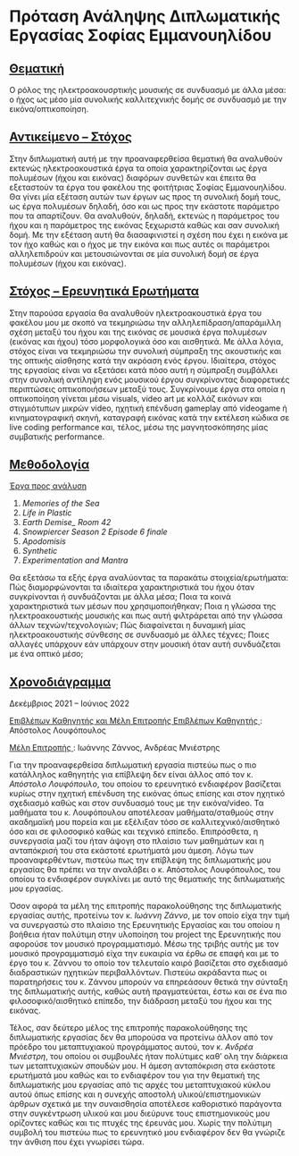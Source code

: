 # Πρόταση Ανάληψης Διπλωματικής Εργασίας Σοφίας Εμμανουηλίδου

## <u> Θεματική </u>

Ο ρόλος της ηλεκτροακουσρτικής μουσικής σε συνδυασμό με άλλα μέσα: ο ήχος ως μέσο μία συνολικής καλλιτεχνικής δομής σε συνδυασμό με την εικόνα/οπτικοποίηση.

## <u> Αντικείμενο – Στόχος </u>
Στην διπλωματική αυτή με την προαναφερθείσα θεματική θα αναλυθούν εκτενώς ηλεκτροακουστικά έργα τα οποία χαρακτηρίζονται ως έργα πολυμέσων (ήχου και εικόνας) διαφόρων συνθετών και έπειτα θα εξεταστούν τα έργα του φακέλου της φοιτήτριας Σοφίας Εμμανουηλίδου. Θα γίνει μία εξέταση αυτών των έργων ως προς τη συνολική δομή τους, ως έργα πολυμέσων δηλαδή, όσο και ως προς την εκάστοτε παράμετρο που τα απαρτίζουν. Θα αναλυθούν, δηλαδή, εκτενώς η παράμετρος του ήχου και η παράμετρος της εικόνας ξεχωριστά καθώς και σαν συνολική δομή. Με την εξέταση αυτή θα διασαφινιστεί η σχέση που έχει η εικόνα με τον ήχο καθώς και ο ήχος με την εικόνα και πως αυτές οι παράμετροι αλληλεπιδρούν και μετουσιώνονται σε μία συνολική δομή σε έργα πολυμέσων (ήχου και εικόνας).

## <u> Στόχος – Ερευνητικά Ερωτήματα </u>

Στην παρούσα εργασία θα αναλυθούν ηλεκτροακουστικά έργα του φακέλου μου με σκοπό να τεκμηριώσω την αλληλεπίδραση/απαράμιλλη σχέση μεταξύ του ήχου και της εικόνας σε μουσικά έργα πολυμέσων (εικόνας και ήχου) τόσο μορφολογικά όσο και αισθητικά. Με άλλα λόγια, στόχος είναι να τεκμηριώσω την συνολική σύμπραξη της ακουστικής και της οπτικής αίσθησης κατά την ακρόαση ενός έργου. Ιδιαίτερα, στόχος της εργασίας είναι να εξετάσει κατά πόσο αυτή η σύμπραξη συμβάλλει στην συνολική αντίληψη ενός μουσικού έργου συγκρίνοντας διαφορετικές περιπτώσεις οπτικοποιήσεων μεταξύ τους. Συγκρίνουμε έργα στα οποία η οπτικοποίηση γίνεται μέσω visuals, video art με κολλάζ εικόνων και στιγμιότυπων μικρών video, ηχητική επένδυση gameplay από videogame ή κινηματογραφική σκηνή, καταγραφή εικόνας κατά την εκτέλεση κώδικα σε live coding performance και, τέλος,  μέσω της μαγνητοσκόπησης μίας συμβατικής performance.

## <u> Μεθοδολογία </u>

<u>Έργα προς ανάλυση</u>

1. *Memories of the Sea*
2. *Life in Plastic*
3. *Earth Demise_ Room 42*
4. *Snowpiercer Season 2 Episode 6 finale*
5. *Apodomisis*
6. *Synthetic*
7. *Experimentation and Mantra*

Θα εξετάσω τα εξής έργα αναλύοντας τα παρακάτω στοιχεία/ερωτήματα:
Πώς διαμορφώνονται τα ιδιαίτερα χαρακτηριστικά του ήχου όταν συγκρίνονται ή συνδυάζονται με άλλα μέσα; Ποια τα κοινά χαρακτηριστικά των μέσων που χρησιμοποιήθηκαν; Ποια η γλώσσα της ηλεκτροακουστικής μουσικής και πως αυτή φιλτράρεται από την γλώσσα άλλων τεχνών/τεχνολογιών; Πώς διαφαίνεται η δυναμική μίας ηλεκτροακουστικής σύνθεσης σε συνδυασμό με άλλες τέχνες; Ποιες αλλαγές υπάρχουν εάν υπάρχουν στην μουσική όταν αυτή συνδυάζεται με ένα οπτικό μέσο;

## <u> Χρονοδιάγραμμα </u>

Δεκέμβριος 2021 – Ιούνιος 2022

<u> Επιβλέπων Καθηγητής και Μέλη Επιτροπής
Επιβλέπων Καθηγητής </u>: Απόστολος Λουφόπουλος

<u> Μέλη Επιτροπής </u>: Ιωάννης Ζάννος, Ανδρέας Μνιέστρης

Για την προαναφερθείσα διπλωματική εργασία πιστεύω πως ο πιο κατάλληλος καθηγητής για επίβλεψη δεν είναι άλλος από τον κ. *Απόστολο Λουφόπουλο*, του οποίου το ερευνητικό ενδιαφέρον βασίζεται κυρίως στην ηχητική επένδυση της εικόνας όπως επίσης και στον ηχητικό σχεδιασμό καθώς και στον συνδυασμό τους με την εικόνα/video. Τα μαθήματα του κ. Λουφόπουλου αποτέλεσαν μαθήματα/σταθμούς στην ακαδημαϊκή μου πορεία και με εξέλιξαν τόσο σε καλλιτεχνικό/αισθητικό όσο και σε φιλοσοφικό καθώς και τεχνικό επίπεδο. Επιπρόσθετα, η συνεργασία μαζί του ήταν άψογη στο πλαίσιο των μαθημάτων και η ανταπόκρισή του στα εκάστοτέ ερωτήματά μου άμεση. Λόγω των προαναφερθέντων, πιστεύω πως την επίβλεψη της διπλωματικής μου εργασίας θα πρέπει να την αναλάβει ο κ. Απόστολος Λουφόπουλος, του οποίου το ενδιαφέρον συγκλίνει με αυτό της θεματικής της διπλωματικής μου εργασίας.

Όσον αφορά τα μέλη της επιτροπής παρακολούθησης της διπλωματικής εργασίας αυτής, προτείνω τον κ. *Ιωάννη Ζάννο*, με τον οποίο είχα την τιμή να συνεργαστώ στο πλαίσιο της Ερευνητικής Εργασίας και του οποίου η βοήθεια ήταν πολύτιμη στην υλοποίηση του project της Ερευνητικής που αφορούσε τον μουσικό προγραμματισμό. Μέσω της τριβής αυτής με τον μουσικό προγραμματισμό είχα την ευκαιρία να έρθω σε επαφή και με το έργο του κ. Ζάννου το οποίο τον τελευταίο καιρό βασίζεται στο σχεδιασμό διαδραστικών ηχητικών περιβαλλόντων. Πιστεύω ακράδαντα πως οι παρατηρήσεις του κ. Ζάννου μπορούν να επηρεάσουν θετικά την σύνταξη της διπλωματικής αυτής, καθώς αυτή πραγματεύεται, έστω και σε ένα πιο φιλοσοφικό/αισθητικό επίπεδο, την διάδραση μεταξύ του ήχου και της εικόνας.

Τέλος, σαν δεύτερο μέλος της επιτροπής παρακολούθησης της διπλωματικής εργασίας δεν θα μπορούσα να προτείνω άλλον από τον πρόεδρο του μεταπτυχιακού προγράμματος αυτού, τον κ. *Ανδρέα Μνιέστρη*, του οποίου οι συμβουλές ήταν πολύτιμες καθ’ ολη την διάρκεια των μεταπτυχιακών σπουδών μου. Η άμεση ανταπόκριση στα εκάστοτε ερωτήματά μου καθώς και το ενδιαφέρον του για την θεματική της διπλωματικής μου εργασίας από τις αρχές του μεταπτυχιακού κύκλου αυτού όπως επίσης και η συνεχής αποστολή υλικού/επιστημονικών άρθρων σχετικά με την συναισθησία αποτέλεσε καθοριστικό παράγοντα στην συγκέντρωση υλικού και μου διεύρυνε τους επιστημονικούς μου ορίζοντες καθώς και τις πτυχές της έρευνάς μου. Χωρίς την πολύτιμη συμβολή του πιστεύω πως το ερευνητικό μου ενδιαφέρον δεν θα γνώριζε την άνθιση που έχει γνωρίσει τώρα.  
